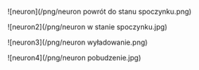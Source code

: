 
![neuron](/png/neuron powrót do stanu spoczynku.png)

![neuron2](/png/neuron w stanie spoczynku.jpg)

![neuron3](/png/neuron wyładowanie.png)

![neuron4](/png/neuron pobudzenie.jpg)
